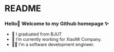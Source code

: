 # README
### Hello👋 Welcome to my Github homepage ✨


- 🏫 I graduated from BJUT
- 🏦 I’m currently working for XiaoMi Company.
- 👨‍💻 I’m a software development engineer.

